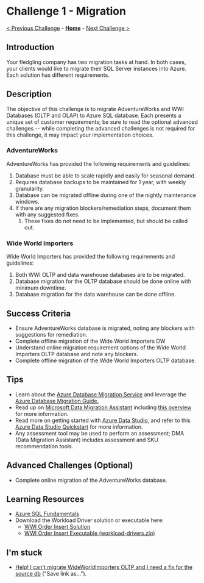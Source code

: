 # Challenge 1 - Migration

[< Previous Challenge](./Challenge00.md) - **[Home](../README.md)** - [Next Challenge >](./Challenge02.md)

## Introduction

Your fledgling company has two migration tasks at hand. In both cases, your clients would like to migrate their SQL Server instances into Azure. Each solution has different requirements. 

## Description

The objective of this challenge is to migrate AdventureWorks and WWI Databases (OLTP and OLAP) to Azure SQL database. Each presents a unique set of customer requirements; be sure to read the optional advanced challenges -- while completing the advanced challenges is not required for this challenge, it may impact your implementation choices.

### AdventureWorks 

AdventureWorks has provided the following requirements and guidelines:

1. Database must be able to scale rapidly and easily for seasonal demand.
1. Requires database backups to be maintained for 1 year, with weekly granularity.
1. Database can be migrated offline during one of the nightly maintenance windows.
1. If there are any migration blockers/remediation steps, document them with any suggested fixes.
    1. These fixes do not need to be implemented, but should be called out.

### Wide World Importers

Wide World Importers has provided the following requirements and guidelines:

1. Both WWI OLTP and data warehouse databases are to be migrated.
1. Database migration for the OLTP database should be done online with minimum downtime.
1. Database migration for the data warehouse can be done offline.

## Success Criteria

* Ensure AdventureWorks database is migrated, noting any blockers with suggestions for remediation.
* Complete offline migration of the Wide World Importers DW
* Understand online migration requirement options of the Wide World Importers OLTP database and note any blockers.
* Complete offline migration of the Wide World Importers OLTP database.


## Tips

* Learn about the [Azure Database Migration Service](https://azure.microsoft.com/en-us/services/database-migration/) and leverage the [Azure Database Migration Guide.](https://datamigration.microsoft.com/)
* Read up on [Microsoft Data Migration Assistant](https://www.microsoft.com/en-us/download/details.aspx?id=53595) including [this overview](https://docs.microsoft.com/en-us/sql/dma/dma-overview?view=sql-server-ver15) for more information.
* Read more on getting started with [Azure Data Studio](https://docs.microsoft.com/en-us/sql/azure-data-studio/download-azure-data-studio?view=sql-server-ver15), and refer to this [Azure Data Studio Quickstart](https://docs.microsoft.com/en-us/sql/azure-data-studio/quickstart-sql-server?view=sql-server-ver15) for more information.
* Any assessment tool may be used to perform an assessment; DMA (Data Migration Assistant) includes assessment and SKU recommendation tools.

## Advanced Challenges (Optional)
* Complete online migration of the AdventureWorks database.

## Learning Resources

* [Azure SQL Fundamentals](https://aka.ms/azuresqlfundamentals)
* Download the Workload Driver solution or executable here:
    * [WWI Order Insert Solution](https://github.com/microsoft/sql-server-samples/tree/master/samples/databases/wide-world-importers/workload-drivers/order-insert)
    * [WWI Order Insert Executable (workload-drivers.zip)](https://github.com/Microsoft/sql-server-samples/releases/tag/wide-world-importers-v1.0)

## I'm stuck

* [Help! I can't migrate WideWorldImporters OLTP and I need a fix for the source db](./Resources/fix_wwimporters.sql?raw=true) ("Save link as...").